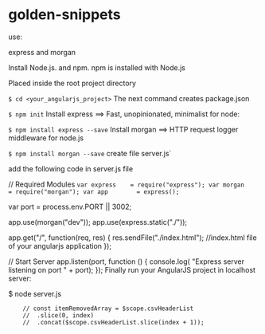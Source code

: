 # golden-snippets

 use:

express and
morgan 

Install Node.js. and npm. npm is installed with Node.js

Placed inside the root project directory

`$ cd <your_angularjs_project>`
The next command creates package.json

`$ npm init`
Install express ==> Fast, unopinionated, minimalist for node:

`$ npm install express --save`
Install morgan ==> HTTP request logger middleware for node.js

`$ npm install morgan --save`
create file server.js`


add the following code in server.js file

// Required Modules
`var express    = require("express");
var morgan     = require("morgan");
var app        = express();`

var port = process.env.PORT || 3002;

app.use(morgan("dev"));
app.use(express.static("./"));

app.get("/", function(req, res) {
    res.sendFile("./index.html"); //index.html file of your angularjs application
});

// Start Server
app.listen(port, function () {
    console.log( "Express server listening on port " + port);
});
Finally run your AngularJS project in localhost server:

$ node server.js

		// const itemRemovedArray = $scope.csvHeaderList
		// 	.slice(0, index)
		// 	.concat($scope.csvHeaderList.slice(index + 1));

